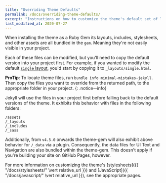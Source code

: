 ```yaml
---
title: "Overriding Theme Defaults"
permalink: /docs/overriding-theme-defaults/
excerpt: "Instructions on how to customize the theme's default set of layouts, includes, and stylesheets when using the Ruby Gem version."
last_modified_at: 2020-07-27
---
```


When installing the theme as a Ruby Gem its layouts, includes, stylesheets, and other assets are all bundled in the `gem`. Meaning they're not easily visible in your project.

Each of these files can be modified, but you'll need to copy the default version into your project first. For example, if you wanted to modify the default [`single` layout](https://github.com/mmistakes/minimal-mistakes/blob/master/_layouts/single.html), you'd start by copying it to `_layouts/single.html`.

**ProTip**: To locate theme files, run `bundle info minimal-mistakes-jekyll`. Then copy the files you want to override from the returned path, to the appropriate folder in your project.
{: .notice--info}

Jekyll will use the files in your project first before falling back to the default versions of the theme. It exhibits this behavior with files in the following folders:

```
/assets
/_layouts
/_includes
/_sass
```

Additionally, from `v4.5.0` onwards the theme-gem will also exhibit above behavior for `/_data` via a plugin.
Consequently, the data files for UI Text and Navigation are also bundled within the theme-gem.
This doesn't apply if you're building your site on GitHub Pages, however.

For more information on customizing the theme's [stylesheets]({{ "/docs/stylesheets/" \vert  relative_url }}) and [JavaScript]({{ "/docs/javascript/" \vert  relative_url }}), see the appropriate pages.
